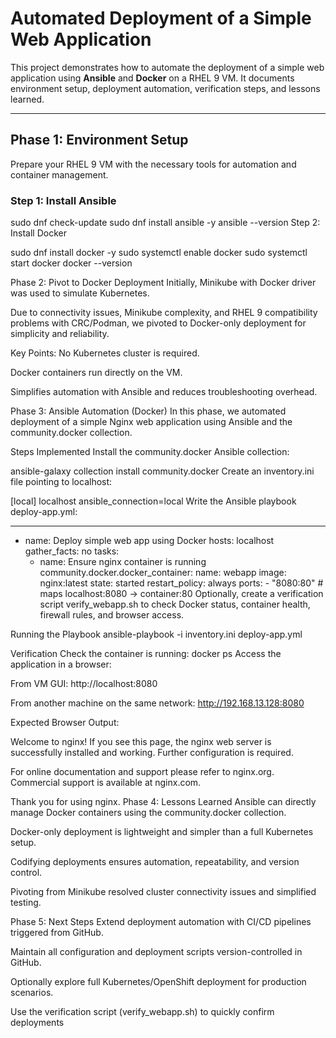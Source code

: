 # Automated Deployment of a Simple Web Application

This project demonstrates how to automate the deployment of a simple web application using **Ansible** and **Docker** on a RHEL 9 VM. It documents environment setup, deployment automation, verification steps, and lessons learned.

---

## Phase 1: Environment Setup

Prepare your RHEL 9 VM with the necessary tools for automation and container management.

### Step 1: Install Ansible

sudo dnf check-update
sudo dnf install ansible -y
ansible --version
Step 2: Install Docker

sudo dnf install docker -y
sudo systemctl enable docker
sudo systemctl start docker
docker --version



Phase 2: Pivot to Docker Deployment
Initially, Minikube with Docker driver was used to simulate Kubernetes.

Due to connectivity issues, Minikube complexity, and RHEL 9 compatibility problems with CRC/Podman, we pivoted to Docker-only deployment for simplicity and reliability.

Key Points:
No Kubernetes cluster is required.

Docker containers run directly on the VM.

Simplifies automation with Ansible and reduces troubleshooting overhead.

Phase 3: Ansible Automation (Docker)
In this phase, we automated deployment of a simple Nginx web application using Ansible and the community.docker collection.

Steps Implemented
Install the community.docker Ansible collection:


ansible-galaxy collection install community.docker
Create an inventory.ini file pointing to localhost:


[local]
localhost ansible_connection=local
Write the Ansible playbook deploy-app.yml:

---
- name: Deploy simple web app using Docker
  hosts: localhost
  gather_facts: no
  tasks:
    - name: Ensure nginx container is running
      community.docker.docker_container:
        name: webapp
        image: nginx:latest
        state: started
        restart_policy: always
        ports:
          - "8080:80"   # maps localhost:8080 → container:80
Optionally, create a verification script verify_webapp.sh to check Docker status, container health, firewall rules, and browser access.

Running the Playbook
ansible-playbook -i inventory.ini deploy-app.yml

Verification
Check the container is running:
docker ps
Access the application in a browser:

From VM GUI: http://localhost:8080

From another machine on the same network: http://192.168.13.128:8080

Expected Browser Output:


Welcome to nginx!
If you see this page, the nginx web server is successfully installed and working. Further configuration is required.

For online documentation and support please refer to nginx.org.
Commercial support is available at nginx.com.

Thank you for using nginx.
Phase 4: Lessons Learned
Ansible can directly manage Docker containers using the community.docker collection.

Docker-only deployment is lightweight and simpler than a full Kubernetes setup.

Codifying deployments ensures automation, repeatability, and version control.

Pivoting from Minikube resolved cluster connectivity issues and simplified testing.

Phase 5: Next Steps
Extend deployment automation with CI/CD pipelines triggered from GitHub.

Maintain all configuration and deployment scripts version-controlled in GitHub.

Optionally explore full Kubernetes/OpenShift deployment for production scenarios.

Use the verification script (verify_webapp.sh) to quickly confirm deployments
